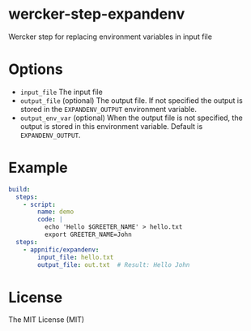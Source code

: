 # wercker-step-expandenv
Wercker step for replacing environment variables in input file

# Options

- `input_file` The input file
- `output_file` (optional) The output file. If not specified the output is stored in the `EXPANDENV_OUTPUT` environment variable.
- `output_env_var` (optional) When the output file is not specified, the output is stored in this environment variable. Default is `EXPANDENV_OUTPUT`.

# Example

```yaml
build:
  steps:
    - script:
        name: demo
        code: |
          echo 'Hello $GREETER_NAME' > hello.txt
          export GREETER_NAME=John
  steps:
    - appnific/expandenv:
        input_file: hello.txt
        output_file: out.txt  # Result: Hello John
```

# License

The MIT License (MIT)
